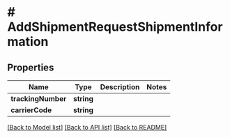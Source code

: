 # # AddShipmentRequestShipmentInformation

## Properties

Name | Type | Description | Notes
------------ | ------------- | ------------- | -------------
**trackingNumber** | **string** |  |
**carrierCode** | **string** |  |

[[Back to Model list]](../../README.md#models) [[Back to API list]](../../README.md#endpoints) [[Back to README]](../../README.md)
